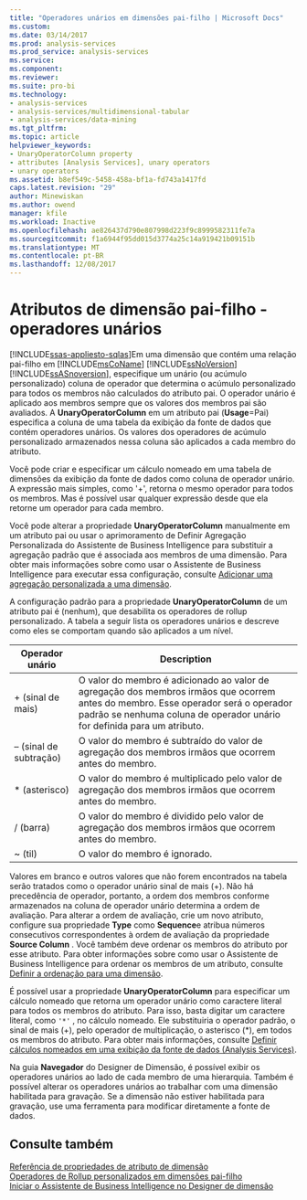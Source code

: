 ```yaml
---
title: "Operadores unários em dimensões pai-filho | Microsoft Docs"
ms.custom: 
ms.date: 03/14/2017
ms.prod: analysis-services
ms.prod_service: analysis-services
ms.service: 
ms.component: 
ms.reviewer: 
ms.suite: pro-bi
ms.technology:
- analysis-services
- analysis-services/multidimensional-tabular
- analysis-services/data-mining
ms.tgt_pltfrm: 
ms.topic: article
helpviewer_keywords:
- UnaryOperatorColumn property
- attributes [Analysis Services], unary operators
- unary operators
ms.assetid: b8ef549c-5458-458a-bf1a-fd743a1417fd
caps.latest.revision: "29"
author: Minewiskan
ms.author: owend
manager: kfile
ms.workload: Inactive
ms.openlocfilehash: ae826437d790e807998d223f9c8999582311fe7a
ms.sourcegitcommit: f1a6944f95dd015d3774a25c14a919421b09151b
ms.translationtype: MT
ms.contentlocale: pt-BR
ms.lasthandoff: 12/08/2017
---
```

# <a name="parent-child-dimension-attributes---unary-operators"></a>Atributos de dimensão pai-filho - operadores unários
[!INCLUDE[ssas-appliesto-sqlas](../../includes/ssas-appliesto-sqlas.md)]Em uma dimensão que contém uma relação pai-filho em [!INCLUDE[msCoName](../../includes/msconame-md.md)] [!INCLUDE[ssNoVersion](../../includes/ssnoversion-md.md)] [!INCLUDE[ssASnoversion](../../includes/ssasnoversion-md.md)], especifique um unário (ou acúmulo personalizado) coluna de operador que determina o acúmulo personalizado para todos os membros não calculados do atributo pai. O operador unário é aplicado aos membros sempre que os valores dos membros pai são avaliados. A **UnaryOperatorColumn** em um atributo pai (**Usage**=Pai) especifica a coluna de uma tabela da exibição da fonte de dados que contém operadores unários. Os valores dos operadores de acúmulo personalizado armazenados nessa coluna são aplicados a cada membro do atributo.  
  
 Você pode criar e especificar um cálculo nomeado em uma tabela de dimensões da exibição da fonte de dados como coluna de operador unário. A expressão mais simples, como '+', retorna o mesmo operador para todos os membros. Mas é possível usar qualquer expressão desde que ela retorne um operador para cada membro.  
  
 Você pode alterar a propriedade **UnaryOperatorColumn** manualmente em um atributo pai ou usar o aprimoramento de Definir Agregação Personalizada do Assistente de Business Intelligence para substituir a agregação padrão que é associada aos membros de uma dimensão. Para obter mais informações sobre como usar o Assistente de Business Intelligence para executar essa configuração, consulte [Adicionar uma agregação personalizada a uma dimensão](../../analysis-services/multidimensional-models/bi-wizard-add-a-custom-aggregation-to-a-dimension.md).  
  
 A configuração padrão para a propriedade **UnaryOperatorColumn** de um atributo pai é (nenhum), que desabilita os operadores de rollup personalizado. A tabela a seguir lista os operadores unários e descreve como eles se comportam quando são aplicados a um nível.  
  
|Operador unário|Description|  
|--------------------|-----------------|  
|+ (sinal de mais)|O valor do membro é adicionado ao valor de agregação dos membros irmãos que ocorrem antes do membro. Esse operador será o operador padrão se nenhuma coluna de operador unário for definida para um atributo.|  
|– (sinal de subtração)|O valor do membro é subtraído do valor de agregação dos membros irmãos que ocorrem antes do membro.|  
|* (asterisco)|O valor do membro é multiplicado pelo valor de agregação dos membros irmãos que ocorrem antes do membro.|  
|/ (barra)|O valor do membro é dividido pelo valor de agregação dos membros irmãos que ocorrem antes do membro.|  
|~ (til)|O valor do membro é ignorado.|  
  
 Valores em branco e outros valores que não forem encontrados na tabela serão tratados como o operador unário sinal de mais (+). Não há precedência de operador, portanto, a ordem dos membros conforme armazenados na coluna de operador unário determina a ordem de avaliação. Para alterar a ordem de avaliação, crie um novo atributo, configure sua propriedade **Type** como **Sequence**e atribua números consecutivos correspondentes à ordem de avaliação da propriedade **Source Column** . Você também deve ordenar os membros do atributo por esse atributo. Para obter informações sobre como usar o Assistente de Business Intelligence para ordenar os membros de um atributo, consulte [Definir a ordenação para uma dimensão](../../analysis-services/multidimensional-models/bi-wizard-define-the-ordering-for-a-dimension.md).  
  
 É possível usar a propriedade **UnaryOperatorColumn** para especificar um cálculo nomeado que retorna um operador unário como caractere literal para todos os membros do atributo. Para isso, basta digitar um caractere literal, como `'*'` , no cálculo nomeado. Ele substituiria o operador padrão, o sinal de mais (+), pelo operador de multiplicação, o asterisco (*), em todos os membros do atributo. Para obter mais informações, consulte [Definir cálculos nomeados em uma exibição da fonte de dados &#40;Analysis Services&#41;](../../analysis-services/multidimensional-models/define-named-calculations-in-a-data-source-view-analysis-services.md).  
  
 Na guia **Navegador** do Designer de Dimensão, é possível exibir os operadores unários ao lado de cada membro de uma hierarquia. Também é possível alterar os operadores unários ao trabalhar com uma dimensão habilitada para gravação. Se a dimensão não estiver habilitada para gravação, use uma ferramenta para modificar diretamente a fonte de dados.  
  
## <a name="see-also"></a>Consulte também  
 [Referência de propriedades de atributo de dimensão](../../analysis-services/multidimensional-models/dimension-attribute-properties-reference.md)   
 [Operadores de Rollup personalizados em dimensões pai-filho](../../analysis-services/multidimensional-models/parent-child-dimension-attributes-custom-rollup-operators.md)   
 [Iniciar o Assistente de Business Intelligence no Designer de dimensão](../../analysis-services/multidimensional-models/database-dimensions-bi-wizard-in-dimension-designer.md)  
  
  
